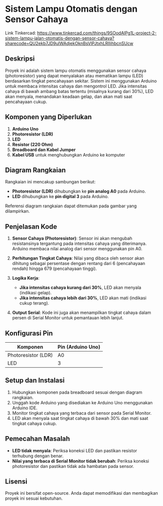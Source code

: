 # Sistem Lampu Otomatis dengan Sensor Cahaya

Link Tinkercad:
https://www.tinkercad.com/things/9SOodAlPg1L-project-2-sistem-lampu-jalan-otomatis-dengan-sensor-cahaya?sharecode=QU2ekb7JD9ulWAdjekOknBsVlPJtxhLRIIihbcnSUcw

## Deskripsi

Proyek ini adalah sistem lampu otomatis menggunakan sensor cahaya (photoresistor) yang dapat menyalakan atau mematikan lampu (LED) berdasarkan tingkat pencahayaan sekitar. Sistem ini menggunakan Arduino untuk membaca intensitas cahaya dan mengontrol LED. Jika intensitas cahaya di bawah ambang batas tertentu (misalnya kurang dari 30%), LED akan menyala, menandakan keadaan gelap, dan akan mati saat pencahayaan cukup.

## Komponen yang Diperlukan

1. **Arduino Uno**
2. **Photoresistor (LDR)**
3. **LED**
4. **Resistor (220 Ohm)**
5. **Breadboard dan Kabel Jumper**
6. **Kabel USB** untuk menghubungkan Arduino ke komputer

## Diagram Rangkaian

Rangkaian ini mencakup sambungan berikut:
- **Photoresistor (LDR)** dihubungkan ke **pin analog A0** pada Arduino.
- **LED** dihubungkan ke **pin digital 3** pada Arduino.
  
Referensi diagram rangkaian dapat ditemukan pada gambar yang dilampirkan.

## Penjelasan Kode

1. **Sensor Cahaya (Photoresistor)**: Sensor ini akan mengubah resistansinya tergantung pada intensitas cahaya yang diterimanya. Arduino membaca nilai analog dari sensor menggunakan pin A0.
   
2. **Perhitungan Tingkat Cahaya**: Nilai yang dibaca oleh sensor akan dihitung sebagai persentase dengan rentang dari 6 (pencahayaan rendah) hingga 679 (pencahayaan tinggi).

3. **Logika Kerja**:
   - **Jika intensitas cahaya kurang dari 30%**, LED akan menyala (indikasi gelap).
   - **Jika intensitas cahaya lebih dari 30%**, LED akan mati (indikasi cukup terang).

4. **Output Serial**: Kode ini juga akan menampilkan tingkat cahaya dalam persen di Serial Monitor untuk pemantauan lebih lanjut.

## Konfigurasi Pin

| Komponen         | Pin (Arduino Uno) |
|------------------|-------------------|
| Photoresistor (LDR) | A0              |
| LED              | 3                 |

## Setup dan Instalasi

1. Hubungkan komponen pada breadboard sesuai dengan diagram rangkaian.
2. Unggah kode Arduino yang disediakan ke Arduino Uno menggunakan Arduino IDE.
3. Monitor tingkat cahaya yang terbaca dari sensor pada Serial Monitor.
4. LED akan menyala saat tingkat cahaya di bawah 30% dan mati saat tingkat cahaya cukup.

## Pemecahan Masalah

- **LED tidak menyala**: Periksa koneksi LED dan pastikan resistor terhubung dengan benar.
- **Nilai yang terbaca di Serial Monitor tidak berubah**: Periksa koneksi photoresistor dan pastikan tidak ada hambatan pada sensor.

## Lisensi

Proyek ini bersifat open-source. Anda dapat memodifikasi dan membagikan proyek ini sesuai kebutuhan.
